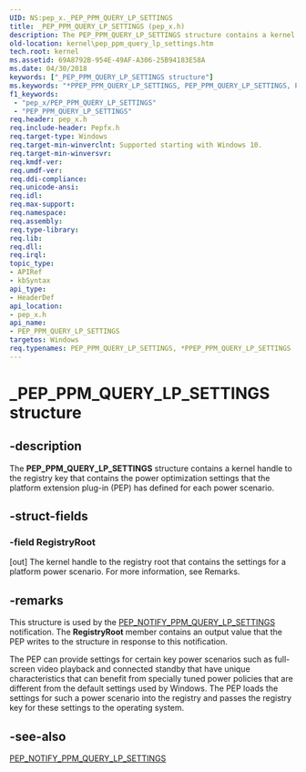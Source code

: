 ```yaml
---
UID: NS:pep_x._PEP_PPM_QUERY_LP_SETTINGS
title: _PEP_PPM_QUERY_LP_SETTINGS (pep_x.h)
description: The PEP_PPM_QUERY_LP_SETTINGS structure contains a kernel handle to the registry key that contains the power optimization settings that the platform extension plug-in (PEP) has defined for each power scenario.
old-location: kernel\pep_ppm_query_lp_settings.htm
tech.root: kernel
ms.assetid: 69A8792B-954E-49AF-A306-25B94183E58A
ms.date: 04/30/2018
keywords: ["_PEP_PPM_QUERY_LP_SETTINGS structure"]
ms.keywords: "*PPEP_PPM_QUERY_LP_SETTINGS, PEP_PPM_QUERY_LP_SETTINGS, PEP_PPM_QUERY_LP_SETTINGS structure [Kernel-Mode Driver Architecture], PPEP_PPM_QUERY_LP_SETTINGS, PPEP_PPM_QUERY_LP_SETTINGS structure pointer [Kernel-Mode Driver Architecture], _PEP_PPM_QUERY_LP_SETTINGS, kernel.pep_ppm_query_lp_settings, pep_x/PEP_PPM_QUERY_LP_SETTINGS, pep_x/PPEP_PPM_QUERY_LP_SETTINGS"
f1_keywords:
 - "pep_x/PEP_PPM_QUERY_LP_SETTINGS"
 - "PEP_PPM_QUERY_LP_SETTINGS"
req.header: pep_x.h
req.include-header: Pepfx.h
req.target-type: Windows
req.target-min-winverclnt: Supported starting with Windows 10.
req.target-min-winversvr: 
req.kmdf-ver: 
req.umdf-ver: 
req.ddi-compliance: 
req.unicode-ansi: 
req.idl: 
req.max-support: 
req.namespace: 
req.assembly: 
req.type-library: 
req.lib: 
req.dll: 
req.irql: 
topic_type:
- APIRef
- kbSyntax
api_type:
- HeaderDef
api_location:
- pep_x.h
api_name:
- PEP_PPM_QUERY_LP_SETTINGS
targetos: Windows
req.typenames: PEP_PPM_QUERY_LP_SETTINGS, *PPEP_PPM_QUERY_LP_SETTINGS
---
```


# _PEP_PPM_QUERY_LP_SETTINGS structure


## -description


The <b>PEP_PPM_QUERY_LP_SETTINGS</b> structure contains a kernel handle to the registry key that contains the power optimization settings that the platform extension plug-in (PEP) has defined for each power scenario.


## -struct-fields




### -field RegistryRoot

[out] The kernel handle to the registry root that contains the settings for a platform power scenario. For more information, see Remarks.


## -remarks



This structure is used by the <a href="https://docs.microsoft.com/windows-hardware/drivers/ddi/pep_x/ns-pep_x-_pep_ppm_query_lp_settings">PEP_NOTIFY_PPM_QUERY_LP_SETTINGS</a> notification. The <b>RegistryRoot</b> member contains an output value that the PEP writes to the structure in response to this notification.

The PEP can provide settings for certain key power scenarios such as full-screen video playback and connected standby that have unique characteristics that can benefit from specially tuned power policies that are different from the default settings used by Windows. The PEP loads the settings for such a power scenario into the registry and passes the registry key for these settings to the operating system. 




## -see-also




<a href="https://docs.microsoft.com/windows-hardware/drivers/ddi/pep_x/ns-pep_x-_pep_ppm_query_lp_settings">PEP_NOTIFY_PPM_QUERY_LP_SETTINGS</a>
 

 

